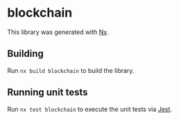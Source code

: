 # blockchain

This library was generated with [Nx](https://nx.dev).

## Building

Run `nx build blockchain` to build the library.

## Running unit tests

Run `nx test blockchain` to execute the unit tests via [Jest](https://jestjs.io).
